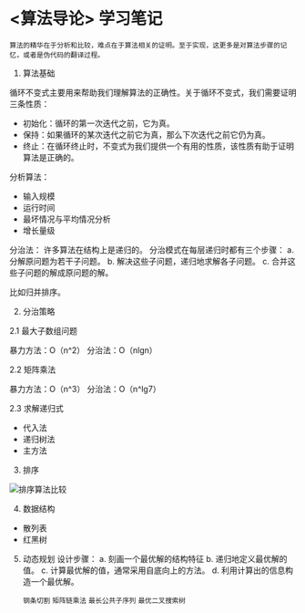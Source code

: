 # <算法导论> 学习笔记

    算法的精华在于分析和比较，难点在于算法相关的证明。至于实现，这更多是对算法步骤的记忆，或者是伪代码的翻译过程。

1. 算法基础

循环不变式主要用来帮助我们理解算法的正确性。关于循环不变式，我们需要证明三条性质：
 - 初始化：循环的第一次迭代之前，它为真。
 - 保持：如果循环的某次迭代之前它为真，那么下次迭代之前它仍为真。
 - 终止：在循环终止时，不变式为我们提供一个有用的性质，该性质有助于证明算法是正确的。

分析算法：
 - 输入规模
 - 运行时间
 - 最坏情况与平均情况分析
 - 增长量级

分治法：
    许多算法在结构上是递归的。
    分治模式在每层递归时都有三个步骤：
    a. 分解原问题为若干子问题。
    b. 解决这些子问题，递归地求解各子问题。
    c. 合并这些子问题的解成原问题的解。
    
比如归并排序。

2. 分治策略

2.1 最大子数组问题

暴力方法：O（n^2）
分治法：O（nlgn）

2.2 矩阵乘法

暴力方法：O（n^3）
分治法：O（n^lg7）

2.3 求解递归式
 - 代入法
 - 递归树法
 - 主方法

3. 排序

![排序算法比较](img/排序算法比较.png)


4. 数据结构
 - 散列表
 - 红黑树
 
5. 动态规划
    设计步骤：
    a. 刻画一个最优解的结构特征
    b. 递归地定义最优解的值。
    c. 计算最优解的值，通常采用自底向上的方法。
    d. 利用计算出的信息构造一个最优解。

    `钢条切割`
    `矩阵链乘法`
    `最长公共子序列`
    `最优二叉搜索树`

